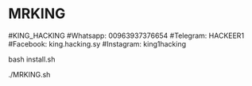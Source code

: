 # MRKING

#KING_HACKING
#Whatsapp: 00963937376654
#Telegram: HACKEER1
#Facebook: king.hacking.sy
#Instagram: king1hacking

bash install.sh

./MRKING.sh
